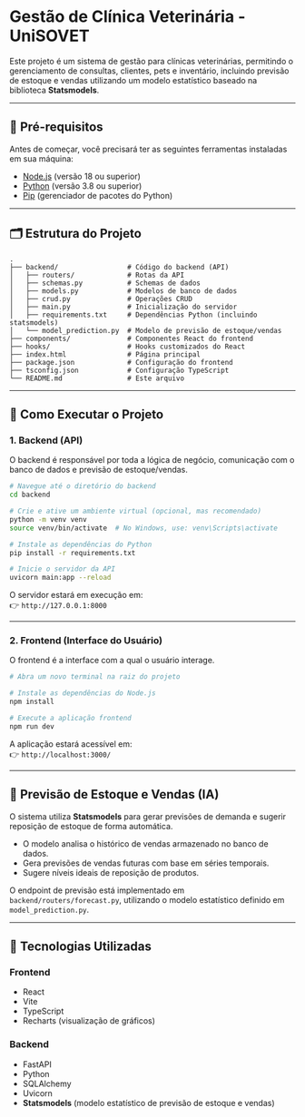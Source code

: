 # Gestão de Clínica Veterinária - UniSOVET

Este projeto é um sistema de gestão para clínicas veterinárias, permitindo o gerenciamento de consultas, clientes, pets e inventário, incluindo previsão de estoque e vendas utilizando um modelo estatístico baseado na biblioteca **Statsmodels**.

---

## 🧰 Pré-requisitos

Antes de começar, você precisará ter as seguintes ferramentas instaladas em sua máquina:

- [Node.js](https://nodejs.org/en/) (versão 18 ou superior)  
- [Python](https://www.python.org/downloads/) (versão 3.8 ou superior)  
- [Pip](https://pip.pypa.io/en/stable/installation/) (gerenciador de pacotes do Python)  

---

## 🗂️ Estrutura do Projeto

```
.
├── backend/                 # Código do backend (API)
│   ├── routers/             # Rotas da API
│   ├── schemas.py           # Schemas de dados
│   ├── models.py            # Modelos de banco de dados
│   ├── crud.py              # Operações CRUD
│   ├── main.py              # Inicialização do servidor
│   ├── requirements.txt     # Dependências Python (incluindo statsmodels)
│   └── model_prediction.py  # Modelo de previsão de estoque/vendas
├── components/              # Componentes React do frontend
├── hooks/                   # Hooks customizados do React
├── index.html               # Página principal
├── package.json             # Configuração do frontend
├── tsconfig.json            # Configuração TypeScript
└── README.md                # Este arquivo
```

---

## 🚀 Como Executar o Projeto

### 1. Backend (API)

O backend é responsável por toda a lógica de negócio, comunicação com o banco de dados e previsão de estoque/vendas.

```bash
# Navegue até o diretório do backend
cd backend

# Crie e ative um ambiente virtual (opcional, mas recomendado)
python -m venv venv
source venv/bin/activate  # No Windows, use: venv\Scripts\activate

# Instale as dependências do Python
pip install -r requirements.txt

# Inicie o servidor da API
uvicorn main:app --reload
```

O servidor estará em execução em:  
👉 `http://127.0.0.1:8000`

---

### 2. Frontend (Interface do Usuário)

O frontend é a interface com a qual o usuário interage.

```bash
# Abra um novo terminal na raiz do projeto

# Instale as dependências do Node.js
npm install

# Execute a aplicação frontend
npm run dev
```

A aplicação estará acessível em:  
👉 `http://localhost:3000/`

---

## 🧠 Previsão de Estoque e Vendas (IA)

O sistema utiliza **Statsmodels** para gerar previsões de demanda e sugerir reposição de estoque de forma automática.

- O modelo analisa o histórico de vendas armazenado no banco de dados.  
- Gera previsões de vendas futuras com base em séries temporais.  
- Sugere níveis ideais de reposição de produtos.  

O endpoint de previsão está implementado em `backend/routers/forecast.py`, utilizando o modelo estatístico definido em `model_prediction.py`.

---

## 🧩 Tecnologias Utilizadas

### Frontend
- React  
- Vite  
- TypeScript  
- Recharts (visualização de gráficos)  

### Backend
- FastAPI  
- Python  
- SQLAlchemy  
- Uvicorn  
- **Statsmodels** (modelo estatístico de previsão de estoque e vendas)
